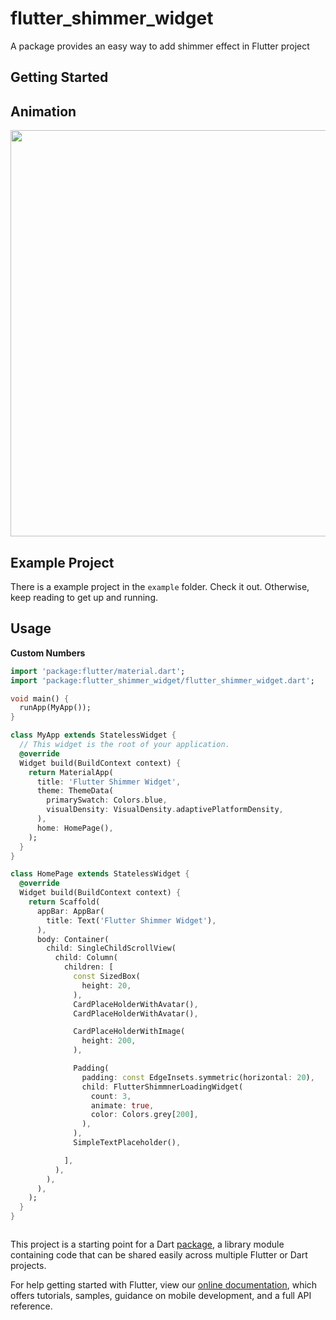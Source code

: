 # flutter_shimmer_widget

A package provides an easy way to add shimmer effect in Flutter project 

## Getting Started

## Animation
<p>
<img src="https://media.giphy.com/media/rKxuj8sFmaRE1G6zJm/giphy.gif?raw=true" align = "center" height = "650px">
</p>

## Example Project

There is a example project in the `example` folder. Check it out. Otherwise, keep reading to get up and running.

## Usage

**Custom Numbers**

```dart
import 'package:flutter/material.dart';
import 'package:flutter_shimmer_widget/flutter_shimmer_widget.dart';

void main() {
  runApp(MyApp());
}

class MyApp extends StatelessWidget {
  // This widget is the root of your application.
  @override
  Widget build(BuildContext context) {
    return MaterialApp(
      title: 'Flutter Shimmer Widget',
      theme: ThemeData(
        primarySwatch: Colors.blue,
        visualDensity: VisualDensity.adaptivePlatformDensity,
      ),
      home: HomePage(),
    );
  }
}

class HomePage extends StatelessWidget {
  @override
  Widget build(BuildContext context) {
    return Scaffold(
      appBar: AppBar(
        title: Text('Flutter Shimmer Widget'),
      ),
      body: Container(
        child: SingleChildScrollView(
          child: Column(
            children: [
              const SizedBox(
                height: 20,
              ),
              CardPlaceHolderWithAvatar(),
              CardPlaceHolderWithAvatar(),

              CardPlaceHolderWithImage(
                height: 200,
              ),

              Padding(
                padding: const EdgeInsets.symmetric(horizontal: 20),
                child: FlutterShimmnerLoadingWidget(
                  count: 3,
                  animate: true,
                  color: Colors.grey[200],
                ),
              ),
              SimpleTextPlaceholder(),

            ],
          ),
        ),
      ),
    );
  }
}



```

This project is a starting point for a Dart
[package](https://flutter.dev/developing-packages/),
a library module containing code that can be shared easily across
multiple Flutter or Dart projects.

For help getting started with Flutter, view our
[online documentation](https://flutter.dev/docs), which offers tutorials,
samples, guidance on mobile development, and a full API reference.

